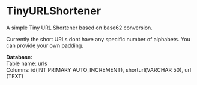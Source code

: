 # TinyURLShortener
A simple Tiny URL Shortener based on base62 conversion.

Currently the short URLs dont have any specific number of alphabets. You can provide your own padding. 

<b> Database: </b> <br/>
Table name: urls <br/>
Columns: id(INT PRIMARY AUTO_INCREMENT), shorturl(VARCHAR 50), url (TEXT)  
